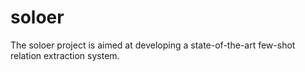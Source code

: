 # soloer
The soloer project is aimed at developing a state-of-the-art few-shot relation extraction system.
